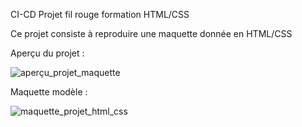 CI-CD Projet fil rouge formation HTML/CSS


Ce projet consiste à reproduire une maquette donnée en HTML/CSS

Aperçu du projet :

![aperçu_projet_maquette](https://github.com/user-attachments/assets/4f3de3b1-508f-442a-b34c-f7a09a2e4b08)

Maquette modèle :

![maquette_projet_html_css](https://github.com/user-attachments/assets/51b4c1f8-71ef-436f-b8df-ec14114381b3)


